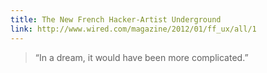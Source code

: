 ```yaml
---
title: The New French Hacker-Artist Underground
link: http://www.wired.com/magazine/2012/01/ff_ux/all/1
---
```


> &ldquo;In a dream, it would have been more complicated.&rdquo;
